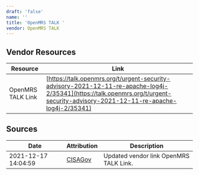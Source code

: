 ```yaml
---
draft: 'false'
name: ''
title: 'OpenMRS TALK '
vendor: OpenMRS TALK
---
```


## Vendor Resources
| Resource | Link |
| --- | --- |
| OpenMRS TALK Link | [https://talk.openmrs.org/t/urgent-security-advisory-2021-12-11-re-apache-log4j-2/35341](https://talk.openmrs.org/t/urgent-security-advisory-2021-12-11-re-apache-log4j-2/35341) |



## Sources
| Date | Attribution | Description |
| --- | --- | --- |
| 2021-12-17 14:04:59 | [CISAGov](https://raw.githubusercontent.com/cisagov/log4j-affected-db/develop/README.md) | Updated vendor link OpenMRS TALK Link.  |
